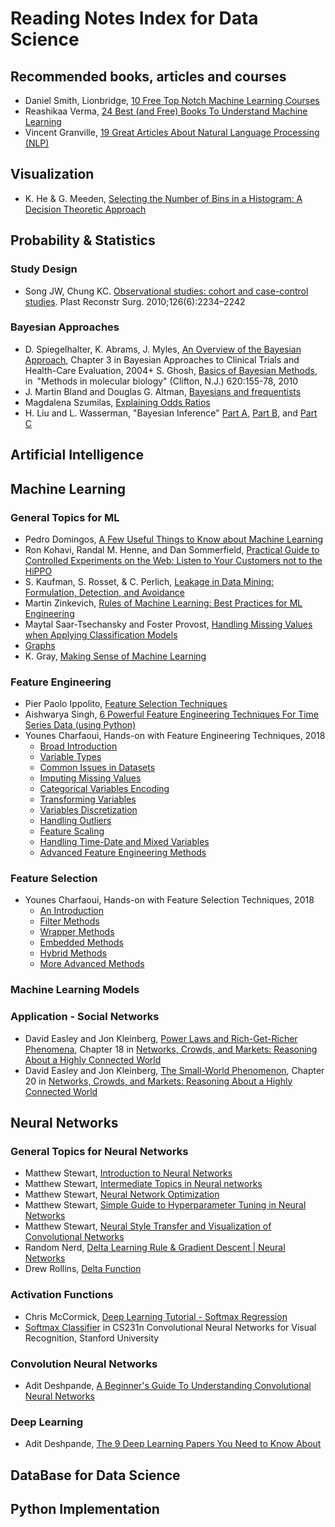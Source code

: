 # Reading Notes Index for Data Science


## Recommended books, articles and courses

+ Daniel Smith, Lionbridge, [10 Free Top Notch Machine Learning Courses](../Notes/a07-MLBooks.md#10-best-machine-learning-textbooks-that-all-data-scientists-should-read)
+ Reashikaa Verma, [24 Best (and Free) Books To Understand Machine Learning](../Notes/a07-MLBooks.md#24-best-and-free-books-to-understand-machine-learning)
+ Vincent Granville, [19 Great Articles About Natural Language Processing (NLP)](../Notes/a04-19NLP.md#19-great-articles-about-natural-language-processing-nlp)


## Visualization

+ K. He & G. Meeden, [Selecting the Number of Bins in a Histogram: A Decision Theoretic Approach](../AppliedDS-UMich/2-InfoVis/p01-HistBins.md)



## Probability & Statistics

### Study Design

+ Song JW, Chung KC. [Observational studies: cohort and case-control studies](../Notes/p02-Observational.md). Plast Reconstr Surg. 2010;126(6):2234–2242



### Bayesian Approaches

+ D. Spiegelhalter, K. Abrams, J. Myles, [An Overview of the Bayesian Approach](../Notes/p01-Bayesian.md), Chapter 3 in Bayesian Approaches to Clinical Trials and Health-Care Evaluation, 2004+ S. Ghosh, [Basics of Bayesian Methods](../Notes/p03-BayesianBasics.md), in "Methods in molecular biology" (Clifton, N.J.) 620:155-78, 2010
+ J. Martin Bland and Douglas G. Altman, [Bayesians and frequentists](../Notes/a05-Bayesian.md)
+ Magdalena Szumilas, [Explaining Odds Ratios](/Notes/a06-OddsRatios.md)
+ H. Liu and L. Wasserman, "Bayesian Inference" [Part A](../Notes/p04a-Bayesian.md), [Part B](../Notes/p04b-Bayesian.md), and [Part C](../Notes/p04c-Bayesian.md)



## Artificial Intelligence




## Machine Learning

### General Topics for ML

+ Pedro Domingos, [A Few Useful Things to Know about Machine Learning](../AppliedDS-UMich/3-AML/p0-UsefulThings.md)
+ Ron Kohavi, Randal M. Henne, and Dan Sommerfield, [Practical Guide to Controlled Experiments on the Web: Listen to Your Customers not to the HiPPO](../AppliedDS-UMich/3-AML/p1-ControlledExp.md)
+ S. Kaufman, S. Rosset, & C. Perlich, [Leakage in Data Mining: Formulation, Detection, and Avoidance](../AppliedDS-UMich/3-AML/p3-Leakage.md)
+ Martin Zinkevich, [Rules of Machine Learning: Best Practices for ML Engineering](../AppliedDS-UMich/3-AML/p4-MLRules.md)
+ Maytal Saar-Tsechansky and Foster Provost, [Handling Missing Values when Applying Classification Models](../AppliedDS-UMich/3-AML/p5-Missing.md)
+ [Graphs](../AppliedDS-UMich/5-SocialNet/p2-Graphs.md)
+ K. Gray, [Making Sense of Machine Learning](../Notes/a12-MLArticles.md#making-sense-of-machine-learner)



### Feature Engineering

+ Pier Paolo Ippolito, [Feature Selection Techniques](../Notes/a02-FeatureEng.md)
+ Aishwarya Singh, [6 Powerful Feature Engineering Techniques For Time Series Data (using Python)](../Notes/a03-FeatureEngTech.md)
+ Younes Charfaoui, Hands-on with Feature Engineering Techniques, 2018
  + [Broad Introduction](../Notes/a08-FeatureEng.md#1-broad-introduction)
  + [Variable Types](../Notes/a08-FeatureEng.md#2-variables-types)
  + [Common Issues in Datasets](../Notes/a08-FeatureEng.md#3-common-issues-in-datasets)
  + [Imputing Missing Values](../Notes/a08-FeatureEng.md#4-imputing-missing-values)
  + [Categorical Variables Encoding](../Notes/a08-FeatureEng.md#5-encoding-categorical-variables)
  + [Transforming Variables](../Notes/a08-FeatureEng.md#6-transforming-variables)
  + [Variables Discretization](../Notes/a08-FeatureEng.md#7-variable-discretization)
  + [Handling Outliers](../Notes/a08-FeatureEng.md#8-handling-outliers)
  + [Feature Scaling](../Notes/a08-FeatureEng.md#9-feature-scaling)
  + [Handling Time-Date and Mixed Variables](../Notes/a08-FeatureEng.md#10-handling-date-time-and-mixed-variable)
  + [Advanced Feature Engineering Methods](../Notes/a08-FeatureEng.md#11-advanced-methods)


### Feature Selection

+ Younes Charfaoui, Hands-on with Feature Selection Techniques, 2018
  + [An Introduction](../Notes/a09-FeatureSelect.md#1-an-introduction)
  + [Filter Methods](../Notes/a09-FeatureSelect.md#2-filter-methods)
  + [Wrapper Methods](../Notes/a09-FeatureSelect.md#3-wrapper-methods)
  + [Embedded Methods](../Notes/a09-FeatureSelect.md#4-embedded-methods)
  + [Hybrid Methods](../Notes/a09-FeatureSelect.md#5-hybrid-methods)
  + [More Advanced Methods](../Notes/a09-FeatureSelect.md#6-advanced-methods)


### Machine Learning Models




### Application - Social Networks

+ David Easley and Jon Kleinberg, [Power Laws and Rich-Get-Richer Phenomena](../AppliedDS-UMich/5-SocialNet/p1-PowerLaw.md), Chapter 18 in [Networks, Crowds, and Markets: Reasoning About a Highly Connected World](http://www.cs.cornell.edu/home/kleinber/networks-book/)
+ David Easley and Jon Kleinberg, [The Small-World Phenomenon](../AppliedDS-UMich/5-SocialNet/p3-SmallWorld.md), Chapter 20 in [Networks, Crowds, and Markets: Reasoning About a Highly Connected World](http://www.cs.cornell.edu/home/kleinber/networks-book/)



## Neural Networks

### General Topics for Neural Networks

+ Matthew Stewart, [Introduction to Neural Networks](../ML/MLNN-Hinton/a01-IntroNN.md)
+ Matthew Stewart, [Intermediate Topics in Neural networks](../ML/MLNN-Hinton/a02-IntermediateNN.md)
+ Matthew Stewart, [Neural Network Optimization](../ML/MLNN-Hinton/a03-Optimization.md)
+ Matthew Stewart, [Simple Guide to Hyperparameter Tuning in Neural Networks](../ML/MLNN-Hinton/a04-Hyperparameter.md)
+ Matthew Stewart, [Neural Style Transfer and Visualization of Convolutional Networks](../ML/MLNN-Hinton/a05-VisualCNN.md)
+ Random Nerd, [Delta Learning Rule & Gradient Descent | Neural Networks](../ML/MLNN-Hinton/a06-DeltaRule.md)
+ Drew Rollins, [Delta Function](../ML/MLNN-Hinton/a07-DeltaFunc.md)


### Activation Functions

+ Chris McCormick, [Deep Learning Tutorial - Softmax Regression](../ML/MLNN-Hinton/a08-SoftmaxReg.md)
+ [Softmax Classifier](../ML/MLNN-Hinton/a09-SoftmaxClass.md) in CS231n Convolutional Neural Networks for Visual Recognition, Stanford University



### Convolution Neural Networks

+ Adit Deshpande, [A Beginner's Guide To Understanding Convolutional Neural Networks](../ML/MLNN-Hinton/a10-CNNsGuide.md)



### Deep Learning

+ Adit Deshpande, [The 9 Deep Learning Papers You Need to Know About](../ML/MLNN-Hinton/a11-9Papers.md)





## DataBase for Data Science




## Python Implementation


